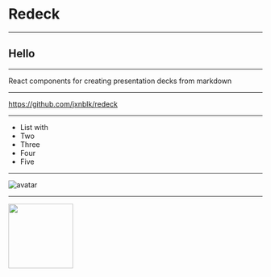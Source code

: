 
# Redeck

---

## Hello

---

React components for creating presentation decks from markdown

---

<https://github.com/jxnblk/redeck>

---

- List with
- Two
- Three
- Four
- Five

---

![avatar](http://jxnblk.com/avatar.png)

---

<img src='http://jxnblk.com/avatar.png' width='128' height='128' />
